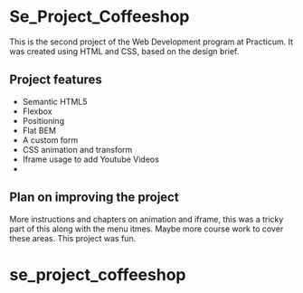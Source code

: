 # Se_Project_Coffeeshop

This is the second project of the Web Development program at Practicum. It was created using HTML and CSS, based on the design brief.

## Project features

- Semantic HTML5
- Flexbox
- Positioning
- Flat BEM
- A custom form
- CSS animation and transform
- Iframe usage to add Youtube Videos
-

## Plan on improving the project

More instructions and chapters on animation and iframe, this was a tricky part of this along with the menu itmes. Maybe more course work to cover these areas. This project was fun.

# se_project_coffeeshop
